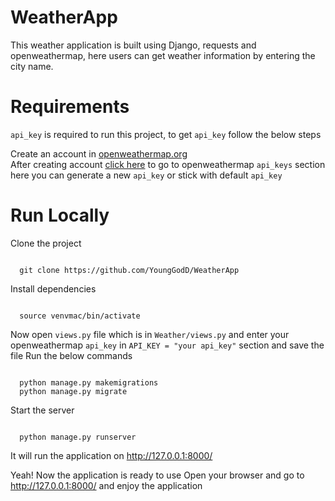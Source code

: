 # WeatherApp

This weather application is built using Django, requests and openweathermap, here users can get weather information by entering the city name.

# Requirements

`api_key` is required to run this project, to get `api_key` follow the below steps

Create an account in [openweathermap.org](https://openweathermap.org)<br>
After creating account [click here](https://home.openweathermap.org/api_keys) to go to openweathermap `api_keys` section here you can generate a new `api_key` or stick with default `api_key`
# Run Locally

Clone the project
```bush

  git clone https://github.com/YoungGodD/WeatherApp

```
Install dependencies
```bush

  source venvmac/bin/activate

```
Now open `views.py` file which is in `Weather/views.py` and enter your openweathermap `api_key` in `API_KEY = "your api_key"` section and save the file
Run the below commands
```bush

  python manage.py makemigrations
  python manage.py migrate

```
Start the server
```bush

  python manage.py runserver

```
It will run the application on http://127.0.0.1:8000/

Yeah! Now the application is ready to use
Open your browser and go to http://127.0.0.1:8000/ and enjoy the application
